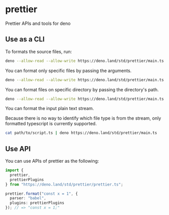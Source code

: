# prettier

Prettier APIs and tools for deno

## Use as a CLI

To formats the source files, run:

```bash
deno --allow-read --allow-write https://deno.land/std/prettier/main.ts
```

You can format only specific files by passing the arguments.

```bash
deno --allow-read --allow-write https://deno.land/std/prettier/main.ts path/to/script.ts
```

You can format files on specific directory by passing the directory's path.

```bash
deno --allow-read --allow-write https://deno.land/std/prettier/main.ts path/to/script.ts
```

You can format the input plain text stream.

Because there is no way to identify which file type is from the stream, only formatted typescript is currently supported.

```bash
cat path/to/script.ts | deno https://deno.land/std/prettier/main.ts
```

## Use API

You can use APIs of prettier as the following:

```ts
import {
  prettier,
  prettierPlugins
} from "https://deno.land/std/prettier/prettier.ts";

prettier.format("const x = 1", {
  parser: "babel",
  plugins: prettierPlugins
}); // => "const x = 1;"
```
